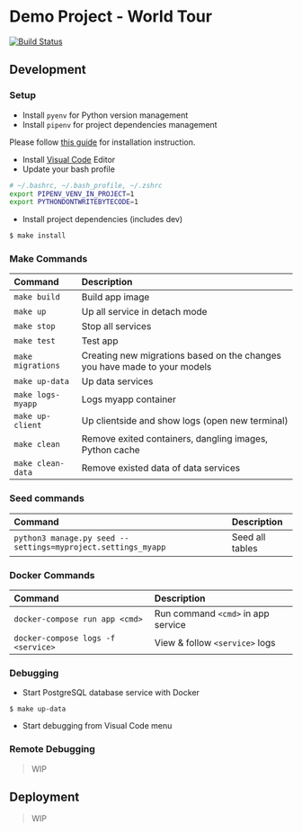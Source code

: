 # Demo Project - World Tour

[![Build Status](https://travis-ci.com/tsrnd/dp-world-tour.svg?branch=master)](https://travis-ci.com/tsrnd/dp-world-tour)

## Development

### Setup

- Install `pyenv` for Python version management
- Install `pipenv` for project dependencies management

Please follow [this guide](https://hackernoon.com/reaching-python-development-nirvana-bb5692adf30c) for installation instruction.

- Install [Visual Code]() Editor
- Update your bash profile

```bash
# ~/.bashrc, ~/.bash_profile, ~/.zshrc
export PIPENV_VENV_IN_PROJECT=1
export PYTHONDONTWRITEBYTECODE=1
```

- Install project dependencies (includes dev)

```bash
$ make install
```

### Make Commands

| Command | Description |
|:-|:-|
| `make build` | Build app image |
| `make up` | Up all service in detach mode |
| `make stop` | Stop all services |
| `make test` | Test app |
| `make migrations` | Creating new migrations based on the changes you have made to your models |
| `make up-data` | Up data services |
| `make logs-myapp` | Logs myapp container |
| `make up-client` | Up clientside and show logs (open new terminal) |
| `make clean` | Remove exited containers, dangling images, Python cache |
| `make clean-data` | Remove existed data of data services |

### Seed commands
| Command | Description |
|:-|:-|
| `python3 manage.py seed --settings=myproject.settings_myapp` | Seed all tables |

### Docker Commands

| Command | Description |
|:-|:-|
| `docker-compose run app <cmd>` | Run command `<cmd>` in app service |
| `docker-compose logs -f <service>` | View & follow `<service>` logs |

### Debugging

- Start PostgreSQL database service with Docker

```
$ make up-data
```

- Start debugging from Visual Code menu

### Remote Debugging

> WIP

## Deployment

> WIP
